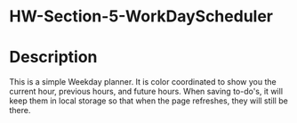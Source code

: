 # HW-Section-5-WorkDayScheduler

<h1>Description</h1>

<p>This is a simple Weekday planner. It is color coordinated to show you the current hour, previous hours, and future hours. When saving to-do's, it will keep them in local storage so that when the page refreshes, they will still be there.</p>

